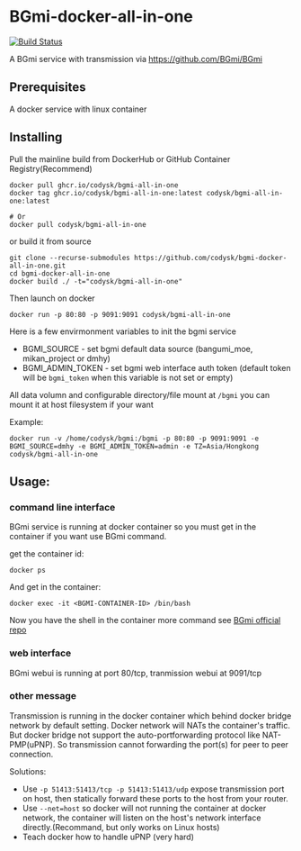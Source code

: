 # BGmi-docker-all-in-one

[![Build Status](https://github.com/codysk/bgmi-docker-all-in-one/workflows/build%20docker%20image/badge.svg?branch=master)](https://github.com/codysk/bgmi-docker-all-in-one/actions/workflows/build-image.yaml)

A BGmi service with transmission via https://github.com/BGmi/BGmi
## Prerequisites

A docker service with linux container

## Installing

Pull the mainline build from DockerHub or GitHub Container Registry(Recommend)

```
docker pull ghcr.io/codysk/bgmi-all-in-one
docker tag ghcr.io/codysk/bgmi-all-in-one:latest codysk/bgmi-all-in-one:latest

# Or
docker pull codysk/bgmi-all-in-one
```

or build it from source

```
git clone --recurse-submodules https://github.com/codysk/bgmi-docker-all-in-one.git
cd bgmi-docker-all-in-one
docker build ./ -t="codysk/bgmi-all-in-one"
```

Then launch on docker

```
docker run -p 80:80 -p 9091:9091 codysk/bgmi-all-in-one
```

Here is a few envirmonment variables to init the bgmi service

* BGMI_SOURCE - set bgmi default data source (bangumi_moe, mikan_project or dmhy)
* BGMI_ADMIN_TOKEN - set bgmi web interface auth token (default token will be `bgmi_token` when this variable is not set or empty)

All data volumn and configurable directory/file mount at `/bgmi`
you can mount it at host filesystem if your want

Example:
```
docker run -v /home/codysk/bgmi:/bgmi -p 80:80 -p 9091:9091 -e BGMI_SOURCE=dmhy -e BGMI_ADMIN_TOKEN=admin -e TZ=Asia/Hongkong codysk/bgmi-all-in-one
```

## Usage:

### command line interface

BGmi service is running at docker container so you must get in the container if you want use BGmi command.

get the container id:
```
docker ps
```

And get in the container:
```
docker exec -it <BGMI-CONTAINER-ID> /bin/bash
```

Now you have the shell in the container
more command see [BGmi official repo](https://github.com/BGmi/BGmi)

### web interface

BGmi webui is running at port 80/tcp, tranmission webui at 9091/tcp

### other message

Transmission is running in the docker container which behind docker bridge network by default setting.
Docker network will NATs the container's traffic. But docker bridge not support the auto-portforwarding protocol like NAT-PMP(uPNP).
So transmission cannot forwarding the port(s) for peer to peer connection.

Solutions:
* Use `-p 51413:51413/tcp -p 51413:51413/udp` expose transmission port on host, then statically forward these ports to the host from your router.
* Use `--net=host` so docker will not running the container at docker network, the container will listen on the host's network interface directly.(Recommand, but only works on Linux hosts)
* Teach docker how to handle uPNP (very hard)


